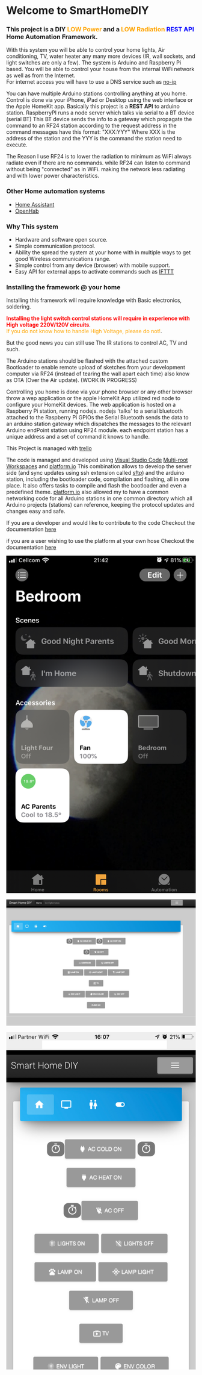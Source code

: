 # Welcome to SmartHomeDIY

### This project is a DIY <span style="color:orange">LOW Power</span> and a <span style="color:orange">LOW Radiation</span> <span style="color:blue">REST API</span> Home Automation Framework.

With this system you will be able to control your home lights, Air conditioning, TV, water heater any many more devices (IR, wall sockets, and light switches are only a few).
The system is Arduino and Raspberry Pi based.
You will be able to control your house from the internal WiFi network as well as from the Internet.</br>
For internet access you will have to use a DNS service such as [no-ip](https://www.noip.com/free?gclid=Cj0KCQiAj4biBRC-ARIsAA4WaFiQeMklZ1TYbty1hthazzI8TCtS24gkB4rJyCSRdwulj-RzcK-DRw8aAsyBEALw_wcB&utm_campaign=free-dynamic-dns&utm_medium=cpc&utm_source=adwords&utm_term=free-dynamic-dns)

You can have multiple Arduino stations controlling anything at you home.</br>
Control is done via your iPhone, iPad or Desktop using the web interface or the Apple HomeKit app.
Basically this project is a **REST API** to arduino station.
RaspberryPI runs a node server which talks via serial to a BT device (serial BT)
This BT device sends the info to a gateway which propagate the command to an RF24 station according to the request address in the command
messages have this format: "XXX:YYY"
Where XXX is the address of the station and the YYY is the command the station need to execute.

The Reason I use RF24 is to lower the radiation to minimum as WiFi always radiate even if there are no commands.
while RF24 can listen to command without being "connected" as in WiFi.
making the network less radiating and with lower power characteristics.

### Other Home automation systems

* <a href="https://www.home-assistant.io/" target="_blank">Home Assistant</a>
* <a href="https://www.openhab.org/ " target="_blank">OpenHab</a>

### Why This system

* Hardware and software open source.
* Simple communication protocol.
* Ability the spread the system at your home with in multiple ways to get good Wireless communications range.
* Simple control from any device (browser) with mobile support.
* Easy API for external apps to activate commands such as [IFTTT](http://)

### Installing the framework @ your home

Installing this framework will require knowledge with Basic electronics, soldering.

<span style="color:red">**Installing the light switch control stations will require in experience with High voltage 220V/120V circuits**</span>.<br/>
<span style="color:orange">If you do not know how to handle High Voltage, please do not!</span>.

But the good news you can still use The IR stations to control AC, TV and such.

The Arduino stations should be flashed with the attached custom Bootloader to enable remote upload of sketches from your development computer via RF24 (instead of tearing the wall apart each time) also know as OTA (Over the Air update). (WORK IN PROGRESS)

Controlling you home is done via your phone browser or any other browser throw a wep application or the apple HomeKit App utilized red node to configure your HomeKit devices.
The web application is hosted on a Raspberry Pi station, running nodejs.
nodejs 'talks' to a serial bluetooth attached to the Raspberry Pi GPIOs
the Serial Bluetooth sends the data to an arduino station gateway which dispatches the messages to
the relevant Arduino endPoint station using RF24 module.
each endpoint station has a unique address and a set of command it knows to handle.


This Project is managed with [trello](https://trello.com/b/8ODwVl67/diy-smart-home)

The code is managed and developed using [Visual Studio Code](https://code.visualstudio.com/) [Multi-root Workspaces](https://code.visualstudio.com/docs/editor/multi-root-workspaces) and [platform.io](https://platformio.org/)
This combination allows to develop the server side (and sync updates using ssh extension called [sftp](https://marketplace.visualstudio.com/items?itemName=liximomo.sftp)) and the arduino station, including the bootloader code, compilation and flashing, all in one place.
It also offers tasks to compile and flash the bootloader and even a predefined theme.
[platform.io](https://platformio.org/) also allowed my to have a common networking code for all Arduino stations in one common directory which all Arduino projects (stations) can reference, keeping the protocol updates and changes easy and safe.

If you are a developer and would like to contribute to the code
Checkout the documentation [here](Developers.md)

if you are a user wishing to use the platform at your own hose 
Checkout the documentation [here](Users.md)

![Apple Homekit UI](style/homekit-ui.jpeg)

![Desktop UI](https://github.com/benchuk/SmartHomeDIY_Docs/blob/master/src/style/Smart_Home_DIY_Desktop.jpg?raw=true)

![Mobile UI](https://github.com/benchuk/SmartHomeDIY_Docs/blob/master/src/style/phone_ui.JPG?raw=true)